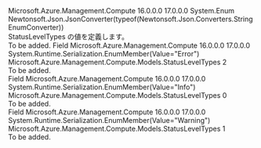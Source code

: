 <Type Name="StatusLevelTypes" FullName="Microsoft.Azure.Management.Compute.Models.StatusLevelTypes">
  <TypeSignature Language="C#" Value="public enum StatusLevelTypes" />
  <TypeSignature Language="ILAsm" Value=".class public auto ansi sealed StatusLevelTypes extends System.Enum" />
  <TypeSignature Language="DocId" Value="T:Microsoft.Azure.Management.Compute.Models.StatusLevelTypes" />
  <TypeSignature Language="VB.NET" Value="Public Enum StatusLevelTypes" />
  <TypeSignature Language="F#" Value="type StatusLevelTypes = " />
  <AssemblyInfo>
    <AssemblyName>Microsoft.Azure.Management.Compute</AssemblyName>
    <AssemblyVersion>16.0.0.0</AssemblyVersion>
    <AssemblyVersion>17.0.0.0</AssemblyVersion>
  </AssemblyInfo>
  <Base>
    <BaseTypeName>System.Enum</BaseTypeName>
  </Base>
  <Attributes>
    <Attribute>
      <AttributeName>Newtonsoft.Json.JsonConverter(typeof(Newtonsoft.Json.Converters.StringEnumConverter))</AttributeName>
    </Attribute>
  </Attributes>
  <Docs>
    <summary>
            StatusLevelTypes の値を定義します。
            </summary>
    <remarks>To be added.</remarks>
  </Docs>
  <Members>
    <Member MemberName="Error">
      <MemberSignature Language="C#" Value="Error" />
      <MemberSignature Language="ILAsm" Value=".field public static literal valuetype Microsoft.Azure.Management.Compute.Models.StatusLevelTypes Error = int32(2)" />
      <MemberSignature Language="DocId" Value="F:Microsoft.Azure.Management.Compute.Models.StatusLevelTypes.Error" />
      <MemberSignature Language="VB.NET" Value="Error" />
      <MemberSignature Language="F#" Value="Error = 2" Usage="Microsoft.Azure.Management.Compute.Models.StatusLevelTypes.Error" />
      <MemberType>Field</MemberType>
      <AssemblyInfo>
        <AssemblyName>Microsoft.Azure.Management.Compute</AssemblyName>
        <AssemblyVersion>16.0.0.0</AssemblyVersion>
        <AssemblyVersion>17.0.0.0</AssemblyVersion>
      </AssemblyInfo>
      <Attributes>
        <Attribute>
          <AttributeName>System.Runtime.Serialization.EnumMember(Value="Error")</AttributeName>
        </Attribute>
      </Attributes>
      <ReturnValue>
        <ReturnType>Microsoft.Azure.Management.Compute.Models.StatusLevelTypes</ReturnType>
      </ReturnValue>
      <MemberValue>2</MemberValue>
      <Docs>
        <summary>To be added.</summary>
      </Docs>
    </Member>
    <Member MemberName="Info">
      <MemberSignature Language="C#" Value="Info" />
      <MemberSignature Language="ILAsm" Value=".field public static literal valuetype Microsoft.Azure.Management.Compute.Models.StatusLevelTypes Info = int32(0)" />
      <MemberSignature Language="DocId" Value="F:Microsoft.Azure.Management.Compute.Models.StatusLevelTypes.Info" />
      <MemberSignature Language="VB.NET" Value="Info" />
      <MemberSignature Language="F#" Value="Info = 0" Usage="Microsoft.Azure.Management.Compute.Models.StatusLevelTypes.Info" />
      <MemberType>Field</MemberType>
      <AssemblyInfo>
        <AssemblyName>Microsoft.Azure.Management.Compute</AssemblyName>
        <AssemblyVersion>16.0.0.0</AssemblyVersion>
        <AssemblyVersion>17.0.0.0</AssemblyVersion>
      </AssemblyInfo>
      <Attributes>
        <Attribute>
          <AttributeName>System.Runtime.Serialization.EnumMember(Value="Info")</AttributeName>
        </Attribute>
      </Attributes>
      <ReturnValue>
        <ReturnType>Microsoft.Azure.Management.Compute.Models.StatusLevelTypes</ReturnType>
      </ReturnValue>
      <MemberValue>0</MemberValue>
      <Docs>
        <summary>To be added.</summary>
      </Docs>
    </Member>
    <Member MemberName="Warning">
      <MemberSignature Language="C#" Value="Warning" />
      <MemberSignature Language="ILAsm" Value=".field public static literal valuetype Microsoft.Azure.Management.Compute.Models.StatusLevelTypes Warning = int32(1)" />
      <MemberSignature Language="DocId" Value="F:Microsoft.Azure.Management.Compute.Models.StatusLevelTypes.Warning" />
      <MemberSignature Language="VB.NET" Value="Warning" />
      <MemberSignature Language="F#" Value="Warning = 1" Usage="Microsoft.Azure.Management.Compute.Models.StatusLevelTypes.Warning" />
      <MemberType>Field</MemberType>
      <AssemblyInfo>
        <AssemblyName>Microsoft.Azure.Management.Compute</AssemblyName>
        <AssemblyVersion>16.0.0.0</AssemblyVersion>
        <AssemblyVersion>17.0.0.0</AssemblyVersion>
      </AssemblyInfo>
      <Attributes>
        <Attribute>
          <AttributeName>System.Runtime.Serialization.EnumMember(Value="Warning")</AttributeName>
        </Attribute>
      </Attributes>
      <ReturnValue>
        <ReturnType>Microsoft.Azure.Management.Compute.Models.StatusLevelTypes</ReturnType>
      </ReturnValue>
      <MemberValue>1</MemberValue>
      <Docs>
        <summary>To be added.</summary>
      </Docs>
    </Member>
  </Members>
</Type>